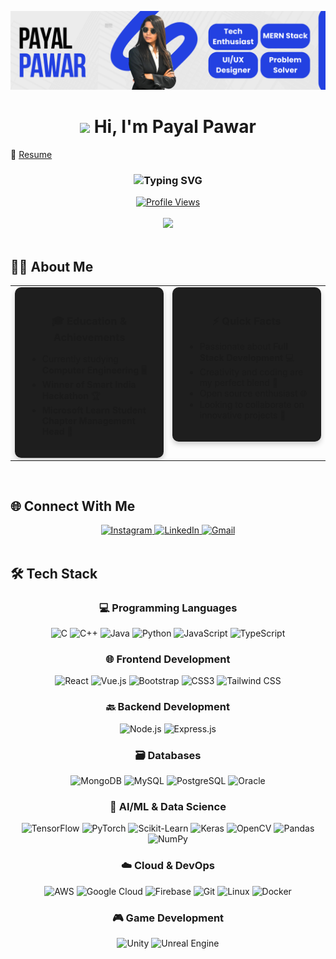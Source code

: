 ![logo](https://github.com/payalpawar9579/payalpawar9579/blob/main/githubbanner.png)

<h1 align="center">
  <img src="https://media.giphy.com/media/hvRJCLFzcasrR4ia7z/giphy.gif" width="30px"> Hi, I'm Payal Pawar
</h1>
<div class="github-bio">
  <ul style="list-style: none; padding: 0; margin: 0;">
    <li>📄 <a href="https://drive.google.com/file/d/1IH1hZUm5gQGDy6gD3FJBpOwBcOMNMHPc/view?usp=drive_link" target="_blank">Resume</a></li>
  </ul>
</div>



<h3 align="center">
  <img src="https://readme-typing-svg.herokuapp.com?font=Fira+Code&weight=600&size=24&duration=3000&pause=1000&color=FFD700&center=true&vCenter=true&width=600&lines=🚀+Full+Stack+Developer;🏆+Smart+India+Hackathon+Winner;🎯+MLSC+Management+Head;💻+Passionate+Coder;🌱+Continuous+Learner" alt="Typing SVG" />
</h3>

<div align="center">
  <a href="https://github.com/payalpawar9579">
    <img src="https://komarev.com/ghpvc/?username=payalpawar9579&label=Profile%20views&color=0e75b6&style=flat" alt="Profile Views" />
  </a>
</div>

<br>

<div align="center">
  <img src="https://user-images.githubusercontent.com/55389276/140866485-8fb1c876-9a8f-4d6a-98dc-08c4981eaf70.gif" width="600"/>
</div>

<br>

## 👩‍💻 About Me

<div align="center">
  <table>
    <tr>
      <td width="50%" valign="top">
        <div align="center" style="background-color: #1E1E1E; padding: 20px; border-radius: 10px; box-shadow: 0 4px 8px rgba(0,0,0,0.2);">
          <h3>🎓 Education & Achievements</h3>
          <ul align="left">
            <li>Currently studying <strong>Computer Engineering</strong> 🖥️</li>
            <li><strong>Winner of Smart India Hackathon</strong> 🏆</li>
            <li><strong>Microsoft Learn Student Chapter Management Head</strong> 💼</li>
          </ul>
        </div>
      </td>
      <td width="50%" valign="top">
        <div align="center" style="background-color: #1E1E1E; padding: 20px; border-radius: 10px; box-shadow: 0 4px 8px rgba(0,0,0,0.2);">
          <h3>⚡ Quick Facts</h3>
          <ul align="left">
            <li>Passionate about <strong>Full Stack Development</strong> 💻</li>
            <li>Creativity and coding are my perfect blend 🎨</li>
            <li>Open source enthusiast 🌐</li>
            <li>Looking to collaborate on innovative projects 👯</li>
          </ul>
        </div>
      </td>
    </tr>
  </table>
</div>

<br>

## 🌐 Connect With Me

<div align="center">
  <a href="https://www.instagram.com/payal_pixelize/" target="_blank">
    <img src="https://img.shields.io/badge/Instagram-E4405F?style=for-the-badge&logo=instagram&logoColor=white" alt="Instagram"/>
  </a>
  <a href="https://www.linkedin.com/in/payal-pawar-357243288/" target="_blank">
    <img src="https://img.shields.io/badge/LinkedIn-0077B5?style=for-the-badge&logo=linkedin&logoColor=white" alt="LinkedIn"/>
  </a>
  <a href="mailto:payalpawar9579@gmail.com">
    <img src="https://img.shields.io/badge/Gmail-D14836?style=for-the-badge&logo=gmail&logoColor=white" alt="Gmail"/>
  </a>
</div>

<br>

## 🛠️ Tech Stack

<div align="center">
  
  ### 💻 Programming Languages
  <div>
    <img src="https://img.shields.io/badge/C-00599C?style=for-the-badge&logo=c&logoColor=white" alt="C"/>
    <img src="https://img.shields.io/badge/C%2B%2B-00599C?style=for-the-badge&logo=c%2B%2B&logoColor=white" alt="C++"/>
    <img src="https://img.shields.io/badge/Java-ED8B00?style=for-the-badge&logo=openjdk&logoColor=white" alt="Java"/>
    <img src="https://img.shields.io/badge/Python-3776AB?style=for-the-badge&logo=python&logoColor=white" alt="Python"/>
    <img src="https://img.shields.io/badge/JavaScript-F7DF1E?style=for-the-badge&logo=javascript&logoColor=black" alt="JavaScript"/>
    <img src="https://img.shields.io/badge/TypeScript-007ACC?style=for-the-badge&logo=typescript&logoColor=white" alt="TypeScript"/>
  </div>
  
  ### 🌐 Frontend Development
  <div>
    <img src="https://img.shields.io/badge/React-20232A?style=for-the-badge&logo=react&logoColor=61DAFB" alt="React"/>
    <img src="https://img.shields.io/badge/Vue.js-35495E?style=for-the-badge&logo=vue.js&logoColor=4FC08D" alt="Vue.js"/>
    <img src="https://img.shields.io/badge/Bootstrap-563D7C?style=for-the-badge&logo=bootstrap&logoColor=white" alt="Bootstrap"/>
    <img src="https://img.shields.io/badge/CSS3-1572B6?style=for-the-badge&logo=css3&logoColor=white" alt="CSS3"/>
    <img src="https://img.shields.io/badge/Tailwind_CSS-38B2AC?style=for-the-badge&logo=tailwind-css&logoColor=white" alt="Tailwind CSS"/>
  </div>
  
  ### 🔙 Backend Development
  <div>
    <img src="https://img.shields.io/badge/Node.js-43853D?style=for-the-badge&logo=node.js&logoColor=white" alt="Node.js"/>
    <img src="https://img.shields.io/badge/Express.js-000000?style=for-the-badge&logo=express&logoColor=white" alt="Express.js"/>
  </div>
  
  ### 🗃️ Databases
  <div>
    <img src="https://img.shields.io/badge/MongoDB-4EA94B?style=for-the-badge&logo=mongodb&logoColor=white" alt="MongoDB"/>
    <img src="https://img.shields.io/badge/MySQL-00000F?style=for-the-badge&logo=mysql&logoColor=white" alt="MySQL"/>
    <img src="https://img.shields.io/badge/PostgreSQL-316192?style=for-the-badge&logo=postgresql&logoColor=white" alt="PostgreSQL"/>
    <img src="https://img.shields.io/badge/Oracle-F80000?style=for-the-badge&logo=oracle&logoColor=black" alt="Oracle"/>
  </div>
  
  ### 🤖 AI/ML & Data Science
  <div>
    <img src="https://img.shields.io/badge/TensorFlow-FF6F00?style=for-the-badge&logo=tensorflow&logoColor=white" alt="TensorFlow"/>
    <img src="https://img.shields.io/badge/PyTorch-EE4C2C?style=for-the-badge&logo=pytorch&logoColor=white" alt="PyTorch"/>
    <img src="https://img.shields.io/badge/scikit_learn-F7931E?style=for-the-badge&logo=scikit-learn&logoColor=white" alt="Scikit-Learn"/>
    <img src="https://img.shields.io/badge/Keras-D00000?style=for-the-badge&logo=keras&logoColor=white" alt="Keras"/>
    <img src="https://img.shields.io/badge/OpenCV-27338e?style=for-the-badge&logo=OpenCV&logoColor=white" alt="OpenCV"/>
    <img src="https://img.shields.io/badge/Pandas-150458?style=for-the-badge&logo=pandas&logoColor=white" alt="Pandas"/>
    <img src="https://img.shields.io/badge/Numpy-013243?style=for-the-badge&logo=numpy&logoColor=white" alt="NumPy"/>
  </div>
  
  ### ☁️ Cloud & DevOps
  <div>
    <img src="https://img.shields.io/badge/Amazon_AWS-232F3E?style=for-the-badge&logo=amazon-aws&logoColor=white" alt="AWS"/>
    <img src="https://img.shields.io/badge/Google_Cloud-4285F4?style=for-the-badge&logo=google-cloud&logoColor=white" alt="Google Cloud"/>
    <img src="https://img.shields.io/badge/firebase-ffca28?style=for-the-badge&logo=firebase&logoColor=black" alt="Firebase"/>
    <img src="https://img.shields.io/badge/GIT-E44C30?style=for-the-badge&logo=git&logoColor=white" alt="Git"/>
    <img src="https://img.shields.io/badge/Linux-FCC624?style=for-the-badge&logo=linux&logoColor=black" alt="Linux"/>
    <img src="https://img.shields.io/badge/Docker-2496ED?style=for-the-badge&logo=docker&logoColor=white" alt="Docker"/>
  </div>
  
  ### 🎮 Game Development
  <div>
    <img src="https://img.shields.io/badge/Unity-100000?style=for-the-badge&logo=unity&logoColor=white" alt="Unity"/>
    <img src="https://img.shields.io/badge/Unreal_Engine-0E1128?style=for-the-badge&logo=unreal-engine&logoColor=white" alt="Unreal Engine"/>
  </div>
</div>

<br>
